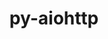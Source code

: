 ---
title: "py-aiohttp"
layout: cache
categories: [package, develop-2024-10-06]
meta: {"versions": ["3.9.5"], "compilers": ["apple-clang@=15.0.0", "gcc@=11.4.0", "gcc@=13.2.0", "gcc@=9.4.0", "oneapi@=2024.2.1"], "oss": ["ubuntu20.04", "ubuntu22.04", "ubuntu24.04", "ventura"], "platforms": ["darwin", "linux"], "targets": ["aarch64", "neoverse_v1", "ppc64le", "x86_64_v3"], "stacks": ["e4s", "e4s-neoverse_v1", "e4s-oneapi", "e4s-power", "ml-darwin-aarch64-mps", "ml-linux-x86_64-cpu", "ml-linux-x86_64-cuda", "root"], "num_specs": 12, "num_specs_by_stack": {"root": 12, "ml-darwin-aarch64-mps": 3, "e4s-power": 1, "e4s-neoverse_v1": 2, "e4s": 2, "e4s-oneapi": 1, "ml-linux-x86_64-cuda": 3, "ml-linux-x86_64-cpu": 3}}
spec_details: [{"hash": "hqzn4kaudcpjdal4smz5n2c5bmnilrm5", "compiler": "apple-clang@=15.0.0", "versions": ["3.9.5"], "os": "ventura", "platform": "darwin", "target": "aarch64", "variants": ["build_system=python_pip"], "stacks": ["root", "ml-darwin-aarch64-mps"], "size": "-", "tarball": "https://binaries.spack.io/develop-2024-10-06/build_cache/darwin-ventura-aarch64/apple-clang-15.0.0/py-aiohttp-3.9.5/darwin-ventura-aarch64-apple-clang-15.0.0-py-aiohttp-3.9.5-hqzn4kaudcpjdal4smz5n2c5bmnilrm5.spack"}, {"hash": "loiq4wwcplbbuy7wjczamxp6nsocjmt7", "compiler": "apple-clang@=15.0.0", "versions": ["3.9.5"], "os": "ventura", "platform": "darwin", "target": "aarch64", "variants": ["build_system=python_pip"], "stacks": ["root", "ml-darwin-aarch64-mps"], "size": "-", "tarball": "https://binaries.spack.io/develop-2024-10-06/build_cache/darwin-ventura-aarch64/apple-clang-15.0.0/py-aiohttp-3.9.5/darwin-ventura-aarch64-apple-clang-15.0.0-py-aiohttp-3.9.5-loiq4wwcplbbuy7wjczamxp6nsocjmt7.spack"}, {"hash": "uhrejr3z5bkzu35j4hs4xe4kq7a4tf6n", "compiler": "apple-clang@=15.0.0", "versions": ["3.9.5"], "os": "ventura", "platform": "darwin", "target": "aarch64", "variants": ["build_system=python_pip"], "stacks": ["root", "ml-darwin-aarch64-mps"], "size": "-", "tarball": "https://binaries.spack.io/develop-2024-10-06/build_cache/darwin-ventura-aarch64/apple-clang-15.0.0/py-aiohttp-3.9.5/darwin-ventura-aarch64-apple-clang-15.0.0-py-aiohttp-3.9.5-uhrejr3z5bkzu35j4hs4xe4kq7a4tf6n.spack"}, {"hash": "yztqtsu7dyotkwykhc7jit5teuo2hpn5", "compiler": "gcc@=9.4.0", "versions": ["3.9.5"], "os": "ubuntu20.04", "platform": "linux", "target": "ppc64le", "variants": ["build_system=python_pip"], "stacks": ["root", "e4s-power"], "size": "-", "tarball": "https://binaries.spack.io/develop-2024-10-06/build_cache/linux-ubuntu20.04-ppc64le/gcc-9.4.0/py-aiohttp-3.9.5/linux-ubuntu20.04-ppc64le-gcc-9.4.0-py-aiohttp-3.9.5-yztqtsu7dyotkwykhc7jit5teuo2hpn5.spack"}, {"hash": "w26yjhzvbiy3w2s2mntran7qg7bhllce", "compiler": "gcc@=11.4.0", "versions": ["3.9.5"], "os": "ubuntu22.04", "platform": "linux", "target": "neoverse_v1", "variants": ["build_system=python_pip"], "stacks": ["e4s-neoverse_v1", "root"], "size": "-", "tarball": "https://binaries.spack.io/develop-2024-10-06/build_cache/linux-ubuntu22.04-neoverse_v1/gcc-11.4.0/py-aiohttp-3.9.5/linux-ubuntu22.04-neoverse_v1-gcc-11.4.0-py-aiohttp-3.9.5-w26yjhzvbiy3w2s2mntran7qg7bhllce.spack"}, {"hash": "i4prrcbm5wnfofe37i3on3tkg5auj4x3", "compiler": "gcc@=11.4.0", "versions": ["3.9.5"], "os": "ubuntu22.04", "platform": "linux", "target": "neoverse_v1", "variants": ["build_system=python_pip"], "stacks": ["e4s-neoverse_v1", "root"], "size": "-", "tarball": "https://binaries.spack.io/develop-2024-10-06/build_cache/linux-ubuntu22.04-neoverse_v1/gcc-11.4.0/py-aiohttp-3.9.5/linux-ubuntu22.04-neoverse_v1-gcc-11.4.0-py-aiohttp-3.9.5-i4prrcbm5wnfofe37i3on3tkg5auj4x3.spack"}, {"hash": "aac7tm3k2sdom6nv4zjzafmq7kiutgp2", "compiler": "gcc@=11.4.0", "versions": ["3.9.5"], "os": "ubuntu22.04", "platform": "linux", "target": "x86_64_v3", "variants": ["build_system=python_pip"], "stacks": ["root", "e4s"], "size": "-", "tarball": "https://binaries.spack.io/develop-2024-10-06/build_cache/linux-ubuntu22.04-x86_64_v3/gcc-11.4.0/py-aiohttp-3.9.5/linux-ubuntu22.04-x86_64_v3-gcc-11.4.0-py-aiohttp-3.9.5-aac7tm3k2sdom6nv4zjzafmq7kiutgp2.spack"}, {"hash": "zsshf4u5gpqe5muzh745mgz5sxvqmw6g", "compiler": "gcc@=11.4.0", "versions": ["3.9.5"], "os": "ubuntu22.04", "platform": "linux", "target": "x86_64_v3", "variants": ["build_system=python_pip"], "stacks": ["root", "e4s"], "size": "-", "tarball": "https://binaries.spack.io/develop-2024-10-06/build_cache/linux-ubuntu22.04-x86_64_v3/gcc-11.4.0/py-aiohttp-3.9.5/linux-ubuntu22.04-x86_64_v3-gcc-11.4.0-py-aiohttp-3.9.5-zsshf4u5gpqe5muzh745mgz5sxvqmw6g.spack"}, {"hash": "3lbjzvr4rr6loeb5oq2hjdpbzmep5gdv", "compiler": "oneapi@=2024.2.1", "versions": ["3.9.5"], "os": "ubuntu22.04", "platform": "linux", "target": "x86_64_v3", "variants": ["build_system=python_pip"], "stacks": ["root", "e4s-oneapi"], "size": "-", "tarball": "https://binaries.spack.io/develop-2024-10-06/build_cache/linux-ubuntu22.04-x86_64_v3/oneapi-2024.2.1/py-aiohttp-3.9.5/linux-ubuntu22.04-x86_64_v3-oneapi-2024.2.1-py-aiohttp-3.9.5-3lbjzvr4rr6loeb5oq2hjdpbzmep5gdv.spack"}, {"hash": "m62etp3jufhudbh6joj6pdjohpnlobcw", "compiler": "gcc@=13.2.0", "versions": ["3.9.5"], "os": "ubuntu24.04", "platform": "linux", "target": "x86_64_v3", "variants": ["build_system=python_pip"], "stacks": ["ml-linux-x86_64-cuda", "ml-linux-x86_64-cpu", "root"], "size": "-", "tarball": "https://binaries.spack.io/develop-2024-10-06/build_cache/linux-ubuntu24.04-x86_64_v3/gcc-13.2.0/py-aiohttp-3.9.5/linux-ubuntu24.04-x86_64_v3-gcc-13.2.0-py-aiohttp-3.9.5-m62etp3jufhudbh6joj6pdjohpnlobcw.spack"}, {"hash": "bmxqhta3dhr2resu4e535twlixmaotje", "compiler": "gcc@=13.2.0", "versions": ["3.9.5"], "os": "ubuntu24.04", "platform": "linux", "target": "x86_64_v3", "variants": ["build_system=python_pip"], "stacks": ["ml-linux-x86_64-cuda", "ml-linux-x86_64-cpu", "root"], "size": "-", "tarball": "https://binaries.spack.io/develop-2024-10-06/build_cache/linux-ubuntu24.04-x86_64_v3/gcc-13.2.0/py-aiohttp-3.9.5/linux-ubuntu24.04-x86_64_v3-gcc-13.2.0-py-aiohttp-3.9.5-bmxqhta3dhr2resu4e535twlixmaotje.spack"}, {"hash": "svt23ak5wnkknaea7dz7supsmvp3us5b", "compiler": "gcc@=13.2.0", "versions": ["3.9.5"], "os": "ubuntu24.04", "platform": "linux", "target": "x86_64_v3", "variants": ["build_system=python_pip"], "stacks": ["ml-linux-x86_64-cuda", "ml-linux-x86_64-cpu", "root"], "size": "-", "tarball": "https://binaries.spack.io/develop-2024-10-06/build_cache/linux-ubuntu24.04-x86_64_v3/gcc-13.2.0/py-aiohttp-3.9.5/linux-ubuntu24.04-x86_64_v3-gcc-13.2.0-py-aiohttp-3.9.5-svt23ak5wnkknaea7dz7supsmvp3us5b.spack"}]
---
